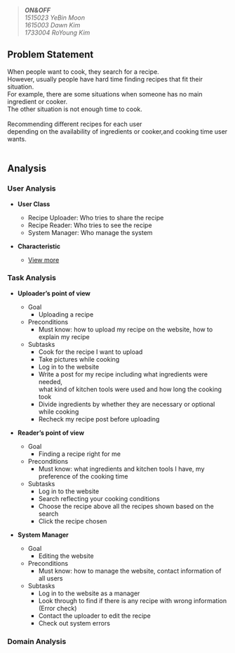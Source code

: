 >_**ON&OFF**_ <br>
>_1515023 YeBin Moon_ <br>
>_1615003 Dawn Kim_ <br>
>_1733004 RoYoung Kim_ <br>

## Problem Statement

When people want to cook, they search for a recipe. <br>
However, usually people have hard time finding recipes that fit their situation. <br>
For example, there are some situations when someone has no main ingredient or cooker. <br>
The other situation is not enough time to cook. <br>
<br>
Recommending different recipes for each user <br>
depending on the availability of ingredients or cooker,and cooking time user wants. <br>
<br>

## Analysis

### User Analysis

- **User Class**
  - Recipe Uploader: Who tries to share the recipe <br>
  - Recipe Reader: Who tries to see the recipe <br>
  - System Manager: Who manage the system <br>

- **Characteristic** <br>
  - [View more](./characteristic.md) <br>

### Task Analysis

- **Uploader’s point of view**
  - Goal
    - Uploading a recipe
  - Preconditions
    - Must know: how to upload my recipe on the website, how to explain my recipe
  - Subtasks
    - Cook for the recipe I want to upload
    - Take pictures while cooking
    - Log in to the website
    - Write a post for my recipe including what ingredients were needed, <br>
      what kind of kitchen tools were used and how long the cooking took
    - Divide ingredients  by whether they are necessary or optional while cooking
    - Recheck my recipe post before uploading

- **Reader’s point of view**
  - Goal
    - Finding a recipe right for me
  - Preconditions
    - Must know: what ingredients and kitchen tools I have, my preference of the cooking time
  - Subtasks
    - Log in to the website
    - Search reflecting your cooking conditions
    - Choose the recipe above all the recipes shown based on the search
    - Click the recipe chosen

- **System Manager**
  - Goal
    - Editing the website
  - Preconditions
    - Must know: how to manage the website, contact information of all users
  - Subtasks
    - Log in to the website as a manager
    - Look through to find if there is any recipe with wrong information (Error check)
    - Contact the uploader to edit the recipe
    - Check out system errors

### Domain Analysis

